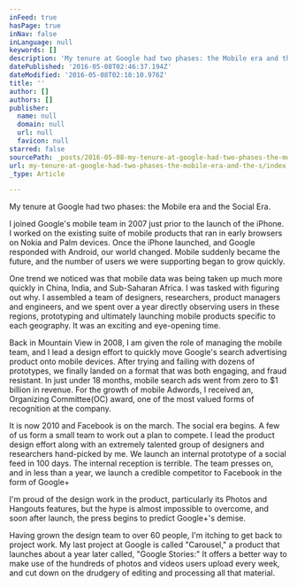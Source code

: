 ```yaml
---
inFeed: true
hasPage: true
inNav: false
inLanguage: null
keywords: []
description: 'My tenure at Google had two phases: the Mobile era and the Social Era.'
datePublished: '2016-05-08T02:46:37.194Z'
dateModified: '2016-05-08T02:18:10.976Z'
title: ''
author: []
authors: []
publisher:
  name: null
  domain: null
  url: null
  favicon: null
starred: false
sourcePath: _posts/2016-05-08-my-tenure-at-google-had-two-phases-the-mobile-era-and-the-s.md
url: my-tenure-at-google-had-two-phases-the-mobile-era-and-the-s/index.html
_type: Article

---
```

My tenure at Google had two phases: the Mobile era and the Social Era.

I joined Google's mobile team in 2007 just prior to the launch of the iPhone. I worked on the existing suite of mobile products that ran in early browsers on Nokia and Palm devices. Once the iPhone launched, and Google responded with Android, our world changed. Mobile suddenly became the future, and the number of users we were supporting began to grow quickly.

One trend we noticed was that mobile data was being taken up much more quickly in China, India, and Sub-Saharan Africa. I was tasked with figuring out why. I assembled a team of designers, researchers, product managers and engineers, and we spent over a year directly observing users in these regions, prototyping and ultimately launching mobile products specific to each geography. It was an exciting and eye-opening time.

Back in Mountain View in 2008, I am given the role of managing the mobile team, and I lead a design effort to quickly move Google's search advertising product onto mobile devices. After trying and failing with dozens of prototypes, we finally landed on a format that was both engaging, and fraud resistant. In just under 18 months, mobile search ads went from zero to $1 billion in revenue. For the growth of mobile Adwords, I received an, Organizing Committee(OC) award, one of the most valued forms of recognition at the company.

It is now 2010 and Facebook is on the march. The social era begins. A few of us form a small team to work out a plan to compete. I lead the product design effort along with an extremely talented group of designers and researchers hand-picked by me. We launch an internal prototype of a social feed in 100 days. The internal reception is terrible. The team presses on, and in less than a year, we launch a credible competitor to Facebook in the form of Google+

I'm proud of the design work in the product, particularly its Photos and Hangouts features, but the hype is almost impossible to overcome, and soon after launch, the press begins to predict Google+'s demise.

Having grown the design team to over 60 people, I'm itching to get back to project work. My last project at Google is called "Carousel," a product that launches about a year later called, "Google Stories:" It offers a better way to make use of the hundreds of photos and videos users upload every week, and cut down on the drudgery of editing and processing all that material.